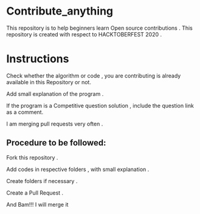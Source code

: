 # Contribute_anything
This repository is to help beginners learn Open source contributions . This repository is created with respect to HACKTOBERFEST 2020 .

# Instructions

Check whether the algorithm or code , you are contributing is already available in this Repository or not.

Add small explanation of the program .

If the program is a Competitive question solution , include the question link as a comment.

I am merging pull requests very often .

## Procedure to be followed:

Fork this repository .

Add codes in respective folders , with small explanation .

Create folders if necessary .

Create a Pull Request .

And Bam!!! I will merge it
